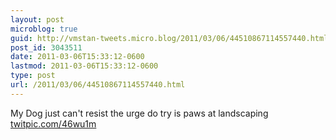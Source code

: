 ```yaml
---
layout: post
microblog: true
guid: http://vmstan-tweets.micro.blog/2011/03/06/44510867114557440.html
post_id: 3043511
date: 2011-03-06T15:33:12-0600
lastmod: 2011-03-06T15:33:12-0600
type: post
url: /2011/03/06/44510867114557440.html
---
```

My Dog just can't resist the urge do try is paws at landscaping [twitpic.com/46wu1m](http://twitpic.com/46wu1m)
